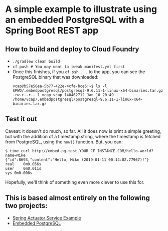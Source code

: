 # A simple example to illustrate using an embedded PostgreSQL with a Spring Boot REST app

## How to build and deploy to Cloud Foundry
* `./gradlew clean build`
* `cf push # You may want to tweak manifest.yml first`
* Once this finishes, if you `cf ssh ...` to the app, you can see the PostgreSQL binary
  that was downloaded:
  ```
  vcap@b57e56ea-5b77-422e-4cfe-bce5:~$ ls -l $PWD/.embedpostgresql/postgresql-9.6.11-1-linux-x64-binaries.tar.gz
  -rw-r--r-- 1 vcap vcap 140462712 Jan 10 20:49 /home/vcap/.embedpostgresql/postgresql-9.6.11-1-linux-x64-binaries.tar.gz
  ```

## Test it out
Caveat: it doesn't do much, so far.  All it does now is print a simple greeting, but with
the addition of a timestamp string, where the timestamp is fetched from PostgreSQL, using
the `now()` function.  But, you can:
```
$ time curl http://embed-pg-test.YOUR_CF_INSTANCE.COM/hello-world?name=Mike
{"id":8693,"content":"Hello, Mike (2019-01-11 00:14:02.77967)!"}
real	0m0.056s
user	0m0.011s
sys	0m0.008s
```
Hopefully, we'll think of something even more clever to use this for.

## This is based almost entirely on the following two projects:
* [Spring Actuator Service Example](https://spring.io/guides/gs/actuator-service/)
* [Embedded PostgreSQL](https://github.com/yandex-qatools/postgresql-embedded)


